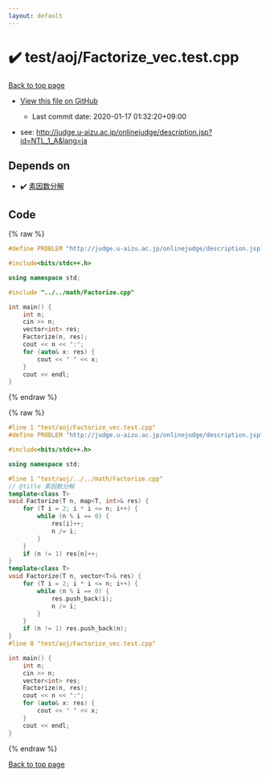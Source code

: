 ```yaml
---
layout: default
---
```


<!-- mathjax config similar to math.stackexchange -->
<script type="text/javascript" async
  src="https://cdnjs.cloudflare.com/ajax/libs/mathjax/2.7.5/MathJax.js?config=TeX-MML-AM_CHTML">
</script>
<script type="text/x-mathjax-config">
  MathJax.Hub.Config({
    TeX: { equationNumbers: { autoNumber: "AMS" }},
    tex2jax: {
      inlineMath: [ ['$','$'] ],
      processEscapes: true
    },
    "HTML-CSS": { matchFontHeight: false },
    displayAlign: "left",
    displayIndent: "2em"
  });
</script>

<script type="text/javascript" src="https://cdnjs.cloudflare.com/ajax/libs/jquery/3.4.1/jquery.min.js"></script>
<script src="https://cdn.jsdelivr.net/npm/jquery-balloon-js@1.1.2/jquery.balloon.min.js" integrity="sha256-ZEYs9VrgAeNuPvs15E39OsyOJaIkXEEt10fzxJ20+2I=" crossorigin="anonymous"></script>
<script type="text/javascript" src="../../../assets/js/copy-button.js"></script>
<link rel="stylesheet" href="../../../assets/css/copy-button.css" />


# :heavy_check_mark: test/aoj/Factorize_vec.test.cpp

<a href="../../../index.html">Back to top page</a>

* <a href="{{ site.github.repository_url }}/blob/master/test/aoj/Factorize_vec.test.cpp">View this file on GitHub</a>
    - Last commit date: 2020-01-17 01:32:20+09:00


* see: <a href="http://judge.u-aizu.ac.jp/onlinejudge/description.jsp?id=NTL_1_A&lang=ja">http://judge.u-aizu.ac.jp/onlinejudge/description.jsp?id=NTL_1_A&lang=ja</a>


## Depends on

* :heavy_check_mark: <a href="../../../library/math/Factorize.cpp.html">素因数分解</a>


## Code

<a id="unbundled"></a>
{% raw %}
```cpp
#define PROBLEM "http://judge.u-aizu.ac.jp/onlinejudge/description.jsp?id=NTL_1_A&lang=ja"

#include<bits/stdc++.h>

using namespace std;

#include "../../math/Factorize.cpp"

int main() {
	int n;
	cin >> n;
	vector<int> res;
	Factorize(n, res);
	cout << n << ":";
	for (auto& x: res) {
		cout << " " << x;
	}
	cout << endl;
}
```
{% endraw %}

<a id="bundled"></a>
{% raw %}
```cpp
#line 1 "test/aoj/Factorize_vec.test.cpp"
#define PROBLEM "http://judge.u-aizu.ac.jp/onlinejudge/description.jsp?id=NTL_1_A&lang=ja"

#include<bits/stdc++.h>

using namespace std;

#line 1 "test/aoj/../../math/Factorize.cpp"
// @title 素因数分解
template<class T>
void Factorize(T n, map<T, int>& res) {
	for (T i = 2; i * i <= n; i++) {
		while (n % i == 0) {
			res[i]++;
			n /= i;
		}
	}
	if (n != 1) res[n]++;
}
template<class T>
void Factorize(T n, vector<T>& res) {
	for (T i = 2; i * i <= n; i++) {
		while (n % i == 0) {
			res.push_back(i);
			n /= i;
		}
	}
	if (n != 1) res.push_back(n);
}
#line 8 "test/aoj/Factorize_vec.test.cpp"

int main() {
	int n;
	cin >> n;
	vector<int> res;
	Factorize(n, res);
	cout << n << ":";
	for (auto& x: res) {
		cout << " " << x;
	}
	cout << endl;
}

```
{% endraw %}

<a href="../../../index.html">Back to top page</a>

